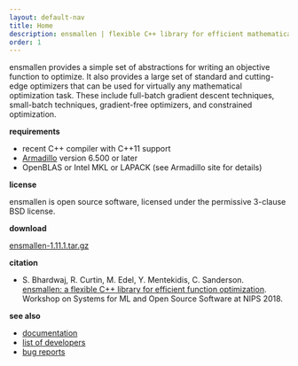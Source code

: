 ```yaml
---
layout: default-nav
title: Home
description: ensmallen | flexible C++ library for efficient mathematical optimization
order: 1
---
```

ensmallen provides a simple set of abstractions for writing an objective
function to optimize. It also provides a large set of standard and cutting-edge
optimizers that can be used for virtually any mathematical optimization task.
These include full-batch gradient descent techniques, small-batch techniques,
gradient-free optimizers, and constrained optimization.

**requirements**

 * recent C++ compiler with C++11 support
 * [Armadillo](http://arma.sourceforge.net) version 6.500 or later
 * OpenBLAS or Intel MKL or LAPACK (see Armadillo site for details)

**license**

  ensmallen is open source software, licensed under the permissive 3-clause BSD
license.

**download**

  [ensmallen-1.11.1.tar.gz](files/ensmallen-1.11.1.tar.gz)

**citation**

  * S. Bhardwaj, R. Curtin, M. Edel, Y. Mentekidis, C. Sanderson.  
    [ensmallen: a flexible C++ library for efficient function optimization](files/ensmallen_2018.pdf).  
    Workshop on Systems for ML and Open Source Software at NIPS 2018.

**see also**

 * [documentation](docs.html)
 * [list of developers](developers.html)
 * [bug reports](questions.html)
